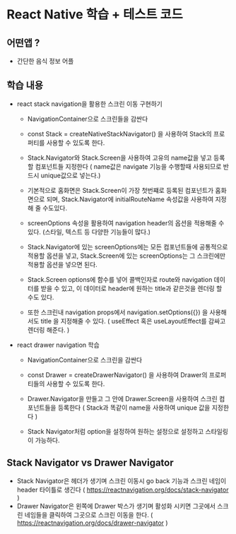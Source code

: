 # React Native 학습 + 테스트 코드

## 어떤앱 ?

- 간단한 음식 정보 어플

## 학습 내용

- react stack navigation을 활용한 스크린 이동 구현하기

  - NavigationContainer으로 스크린들을 감싼다

  - const Stack = createNativeStackNavigator() 을 사용하여 Stack의 프로퍼티를 사용할 수 있도록 한다.

  - Stack.Navigator와 Stack.Screen을 사용하여 고유의 name값을 넣고 등록할 컴포넌트들 지정한다 ( name값은 navigate 기능을 수행할때 사용되므로 반드시 unique값으로 넣는다.)

  - 기본적으로 홈화면은 Stack.Screen이 가장 첫번쨰로 등록된 컴포넌트가 홈화면으로 되며, Stack.Navigator에 initialRouteName 속성값을 사용하여 지정해 줄 수도있다.

  - screenOptions 속성을 활용하여 navigation header의 옵션을 적용해줄 수 있다. (스타일, 텍스트 등 다양한 기능들이 많다.)

  - Stack.Navigator에 있는 screenOptions에는 모든 컴포넌트들에 공통적으로 적용할 옵션을 넣고, Stack.Screen에 있는 screenOptions는 그 스크린에만 적용할 옵션을 넣으면 된다.

  - Stack.Screen options에 함수를 넣어 콜백인자로 route와 navigation 데이터를 받을 수 있고, 이 데이터로 header에 원하는 title과 같은것을 렌더링 할 수도 있다.

  - 또한 스크린내 navigation props에서 navigation.setOptions({}) 을 사용해서도 title 을 지정해줄 수 있다. ( useEffect 혹은 useLayoutEffect를 감싸고 렌더링 해준다. )

- react drawer navigation 학습

  - NavigationContainer으로 스크린을 감싼다

  - const Drawer = createDrawerNavigator() 을 사용하여 Drawer의 프로퍼티들의 사용할 수 있도록 한다.

  - Drawer.Navigator을 만들고 그 안에 Drawer.Screen을 사용하여 스크린 컴포넌트들을 등록한다 ( Stack과 똑같이 name을 사용하여 unique 값을 지정한다 )

  - Stack Navigator처럼 option을 설정하여 원하는 설정으로 설정하고 스타일링이 가능하다.

## Stack Navigator vs Drawer Navigator

- Stack Navigator은 헤더가 생기며 스크린 이동시 go back 기능과 스크린 네임이 header 타이틀로 생긴다 ( https://reactnavigation.org/docs/stack-navigator )
- Drawer Navigator은 왼쪽에 Drawer 박스가 생기며 활성화 시키면 그곳에서 스크린 네임들을 클릭하여 그곳으로 스크린 이동을 한다. ( https://reactnavigation.org/docs/drawer-navigator )

